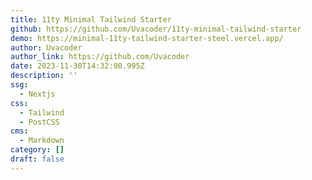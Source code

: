 ```yaml
---
title: 11ty Minimal Tailwind Starter
github: https://github.com/Uvacoder/11ty-minimal-tailwind-starter
demo: https://minimal-11ty-tailwind-starter-steel.vercel.app/
author: Uvacoder
author_link: https://github.com/Uvacoder
date: 2023-11-30T14:32:00.995Z
description: ''
ssg:
  - Nextjs
css:
  - Tailwind
  - PostCSS
cms:
  - Markdown
category: []
draft: false
---
```

